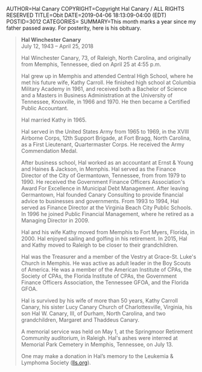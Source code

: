 AUTHOR=Hal Canary
COPYRIGHT=Copyright Hal Canary / ALL RIGHTS RESERVED
TITLE=Obit
DATE=2019-04-06 18:13:09-04:00 (EDT)
POSTID=3012
CATEGORIES=
SUMMARY=This month marks a year since my father passed away.  For posterity, here is his obituary.

>   **Hal Winchester Canary**  
>   July 12, 1943 – April 25, 2018
>
>   Hal Winchester Canary, 73, of Raleigh, North Carolina, and originally from
>   Memphis, Tennessee, died on April 25 at 4:55 p.m.
>
>   Hal grew up in Memphis and attended Central High School, where he met his
>   future wife, Kathy Carroll. He finished high school at Columbia Military
>   Academy in 1961, and received both a Bachelor of Science and a Masters in
>   Business Administration at the University of Tennessee, Knoxville, in 1966 and
>   1970. He then became a Certified Public Accountant.
>
>   Hal married Kathy in 1965.
>
>   Hal served in the United States Army from 1965 to 1969, in the XVIII Airborne
>   Corps, 12th Support Brigade, at Fort Bragg, North Carolina, as a First
>   Lieutenant, Quartermaster Corps. He received the Army Commendation Medal.
>
>   After business school, Hal worked as an accountant at Ernst & Young and Haines
>   & Jackson, in Memphis. Hal served as the Finance Director of the City of
>   Germantown, Tennessee, from from 1979 to 1990. He received the Government
>   Finance Officers Association's Award For Excellence in Municipal Debt
>   Management. After leaving Germantown, Hal founded Canary Consulting to provide
>   financial advice to businesses and governments. From 1993 to 1994, Hal served
>   as Finance Director at the Virginia Beach City Public Schools. In 1996 he
>   joined Public Financial Management, where he retired as a Managing Director in
>   2009.
>
>   Hal and his wife Kathy moved from Memphis to Fort Myers, Florida, in 2000. Hal
>   enjoyed sailing and golfing in his retirement. In 2015, Hal and Kathy moved to
>   Raleigh to be closer to their grandchildren.
>
>   Hal was the Treasurer and a member of the Vestry at Grace-St. Luke's Church in
>   Memphis. He was active as adult leader in the Boy Scouts of America. He was a
>   member of the American Institute of CPAs, the Society of CPAs, the Florida
>   Institute of CPAs, the Government Finance Officers Association, the Tennessee
>   GFOA, and the Florida GFOA.
>
>   Hal is survived by his wife of more than 50 years, Kathy Carroll Canary, his
>   sister Lucy Canary Church of Charlottesville, Virginia, his son Hal W. Canary,
>   III, of Durham, North Carolina, and two grandchildren, Margaret and Thaddeus
>   Canary.
>
>   A memorial service was held on May 1, at the Springmoor Retirement Community
>   auditorium, in Raleigh.  Hal's ashes were interred at Memorial Park Cemetery in
>   Memphis, Tennessee, on July 13.
>
>   One may make a donation in Hal’s memory to the Leukemia & Lymphoma Society
>   ([lls.org](http://www.lls.org/)).
